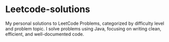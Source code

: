 # Leetcode-solutions
My personal solutions to LeetCode Problems, categorized by difficulty level and problem topic. I solve problems using Java, focusing on writing clean, efficient, and well-documented code.
